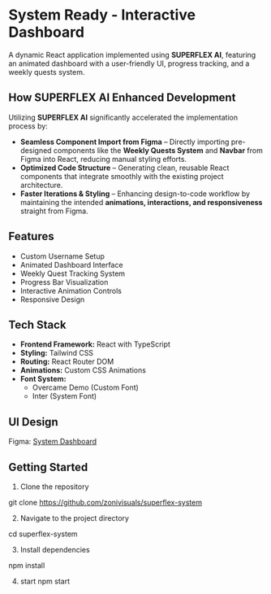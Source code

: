 # System Ready - Interactive Dashboard

A dynamic React application implemented using **SUPERFLEX AI**, featuring an animated dashboard with a user-friendly UI, progress tracking, and a weekly quests system.

## How SUPERFLEX AI Enhanced Development

Utilizing **SUPERFLEX AI** significantly accelerated the implementation process by:

- **Seamless Component Import from Figma** – Directly importing pre-designed components like the **Weekly Quests System** and **Navbar** from Figma into React, reducing manual styling efforts.
- **Optimized Code Structure** – Generating clean, reusable React components that integrate smoothly with the existing project architecture.
- **Faster Iterations & Styling** – Enhancing design-to-code workflow by maintaining the intended **animations, interactions, and responsiveness** straight from Figma.

## Features

- Custom Username Setup  
- Animated Dashboard Interface  
- Weekly Quest Tracking System  
- Progress Bar Visualization  
- Interactive Animation Controls  
- Responsive Design  

## Tech Stack

- **Frontend Framework:** React with TypeScript  
- **Styling:** Tailwind CSS  
- **Routing:** React Router DOM  
- **Animations:** Custom CSS Animations  
- **Font System:**  
  - Overcame Demo (Custom Font)  
  - Inter (System Font)  

## UI Design

Figma: [System Dashboard](https://www.figma.com/design/JASeD8Oy2LEIL5GqRqdtKD/superflex?node-id=0-1&t=nduJmlK1PDhhnZyf-1)


## Getting Started

1. Clone the repository

git clone https://github.com/zonivisuals/superflex-system

2. Navigate to the project directory

cd superflex-system

3. Install dependencies

npm install

4. start
npm start
